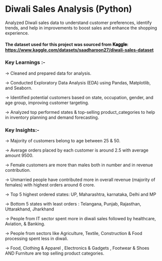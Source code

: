 # Diwali Sales Analysis (Python)
Analyzed Diwali sales data to understand customer preferences, identify trends, and help in improvements to boost sales and enhance the shopping experience.

#### The dataset used for this project was sourced from 𝐊𝐚𝐠𝐠𝐥𝐞: https://www.kaggle.com/datasets/saadharoon27/diwali-sales-dataset

### Key Learnings :-
-> Cleaned and prepared data for analysis.

-> Conducted Exploratory Data Analysis (EDA) using Pandas, Matplotlib, and Seaborn.

-> Identified potential customers based on state, occupation, gender, and age group, improving customer targeting.

-> Analyzed top performed states & top-selling product_categories to help in inventory planning and demand forecasting.

### Key Insights:-
-> Majority of customers belong to age between 25 & 50.

-> Average orders placed by each customer is around 2.5 with average amount 9500.

-> Female customers are more than males both in number and in revenue contribution.
    
-> Unmarried people have contributed more in overall revenue (majority of females) with highest orders around 6 crore.

-> Top 5 highest ordered states:       UP, Maharashtra, karnataka, Delhi and MP

-> Bottom 5 states with least orders :  Telangana, Punjab, Rajasthan, Uttarakhand, Jharkhand

-> People from IT sector spent more in diwali sales followed by healthcare, Aviation, & Banking.

-> People from sectors like Agriculture, Textile, Construction & Food processing spent less in diwali.

-> Food, Clothing & Apparel	, Electronics & Gadgets	, Footwear & Shoes	AND Furniture are top selling product categories.
